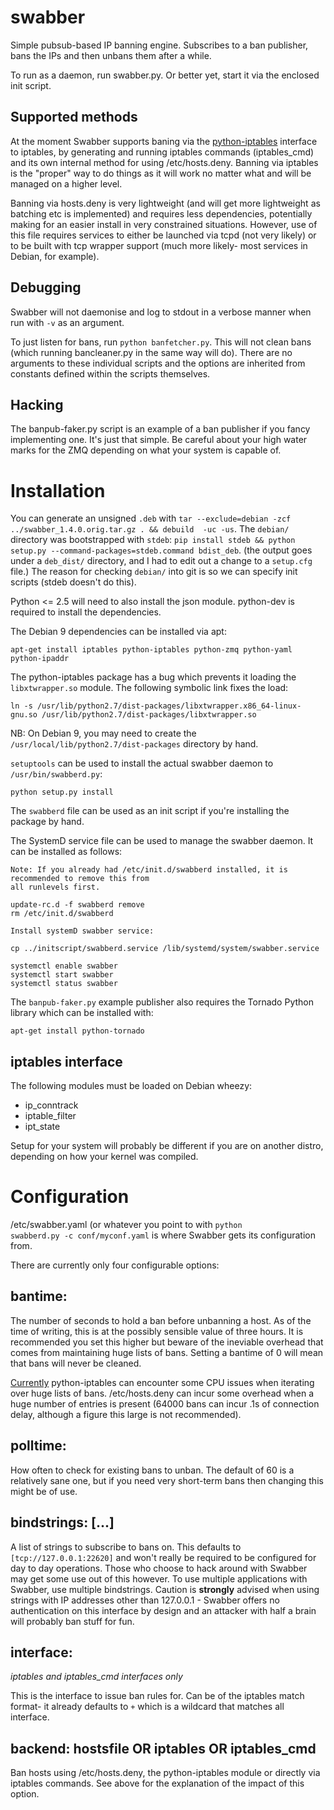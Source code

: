 swabber
=======

Simple pubsub-based IP banning engine. Subscribes to a ban publisher, bans the IPs and then unbans them after a while.

To run as a daemon, run swabber.py. Or better yet, start it via the enclosed init script.

Supported methods
-------------
At the moment Swabber supports baning via the [python-iptables](https://github.com/ldx/python-iptables) interface to iptables, by generating and running iptables commands (iptables_cmd) and its own internal method for using /etc/hosts.deny. Banning via iptables is the "proper" way to do things as it will work no matter what and will be managed on a higher level.

Banning via hosts.deny is very lightweight (and will get more lightweight as batching etc is implemented) and requires less dependencies, potentially making for an easier install in very constrained situations. However, use of this file requires services to either be launched via tcpd (not very likely) or to be built with tcp wrapper support (much more likely- most services in Debian, for example).

Debugging
-------------
Swabber will not daemonise and log to stdout in a verbose manner when run with <code>-v</code> as an argument.

To just listen for bans, run <code>python banfetcher.py</code>. This will not clean bans (which running bancleaner.py in the same way will do). There are no arguments to these individual scripts and the options are inherited from constants defined within the scripts themselves.

Hacking
-------------
The banpub-faker.py script is an example of a ban publisher if you fancy implementing one. It's just that simple. Be careful about your high water marks for the ZMQ depending on what your system is capable of.

Installation
======
You can generate an unsigned `.deb` with `tar --exclude=debian -zcf ../swabber_1.4.0.orig.tar.gz . && debuild  -uc -us`.
The `debian/` directory was bootstrapped with `stdeb`: `pip install stdeb && python setup.py --command-packages=stdeb.command bdist_deb`.
(the output goes under a `deb_dist/` directory, and I had to edit out a change to a `setup.cfg` file.)
The reason for checking `debian/` into git is so we can specify init scripts (stdeb doesn't do this).

Python <= 2.5 will need to also install the json module. python-dev is required to install the dependencies.

The Debian 9 dependencies can be installed via apt:

    apt-get install iptables python-iptables python-zmq python-yaml python-ipaddr

The python-iptables package has a bug which prevents it loading the <code>libxtwrapper.so</code> module. The following symbolic link fixes the load:

    ln -s /usr/lib/python2.7/dist-packages/libxtwrapper.x86_64-linux-gnu.so /usr/lib/python2.7/dist-packages/libxtwrapper.so

NB: On Debian 9, you may need to create the <code>/usr/local/lib/python2.7/dist-packages</code> directory by hand.

<code>setuptools</code> can be used to install the actual swabber daemon to <code>/usr/bin/swabberd.py</code>:

    python setup.py install


The <code>swabberd</code> file can be used as an init script if you're installing the package by hand.


The SystemD service file can be used to manage the swabber daemon. It can be installed as follows:

    Note: If you already had /etc/init.d/swabberd installed, it is recommended to remove this from
    all runlevels first.

    update-rc.d -f swabberd remove
    rm /etc/init.d/swabberd

    Install systemD swabber service:

    cp ../initscript/swabberd.service /lib/systemd/system/swabber.service

    systemctl enable swabber
    systemctl start swabber
    systemctl status swabber



The <code>banpub-faker.py</code> example publisher also requires the Tornado Python library which can be installed with:

    apt-get install python-tornado


iptables interface
-------------
The following modules must be loaded on Debian wheezy:
* ip_conntrack
* iptable_filter
* ipt_state

Setup for your system will probably be different if you are on another distro, depending on how your kernel was compiled.

Configuration
======
/etc/swabber.yaml (or whatever you point to with <code>python swabberd.py -c conf/myconf.yaml</code> is where Swabber gets its configuration from.

There are currently only four configurable options:

bantime: <integer>
-------------
The number of seconds to hold a ban before unbanning a host. As of the time of writing, this is at the possibly sensible value of three hours. It is recommended you set this higher but beware of the ineviable overhead that comes from maintaining huge lists of bans. Setting a bantime of 0 will mean that bans will never be cleaned.

[Currently](https://github.com/ldx/python-iptables/issues/38) python-iptables can encounter some CPU issues when iterating over huge lists of bans. /etc/hosts.deny can incur some overhead when a huge number of entries is present (64000 bans can incur .1s of connection delay, although a figure this large is not recommended).

polltime: <integer>
-------------
How often to check for existing bans to unban. The default of 60 is a relatively sane one, but if you need very short-term bans then changing this might be of use.

bindstrings: [<ZMQ connection URI>...]
-------------
A list of strings to subscribe to bans on. This defaults to <code>[tcp://127.0.0.1:22620]</code> and won't really be required to be configured for day to day operations. Those who choose to hack around with Swabber may get some use out of this however. To use multiple applications with Swabber, use multiple bindstrings. Caution is __strongly__ advised when using strings with IP addresses other than 127.0.0.1 - Swabber offers no authentication on this interface by design and an attacker with half a brain will probably ban stuff for fun.

interface: <iptables match>
-------------
*iptables and iptables_cmd interfaces only*

This is the interface to issue ban rules for. Can be of the iptables match format- it already defaults to <code>+</code> which is a wildcard that matches all interface.

backend: hostsfile OR iptables OR iptables_cmd
-------------
Ban hosts using /etc/hosts.deny, the python-iptables module or directly via iptables commands. See above for the explanation of the impact of this option.
